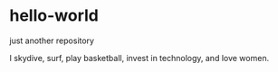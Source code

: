 # hello-world
just another repository

I skydive, surf, play basketball, invest in technology, and love women.
